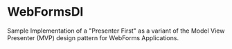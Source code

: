 # WebFormsDI
Sample Implementation of a "Presenter First" as a variant of the Model View Presenter (MVP) design pattern for WebForms Applications.
